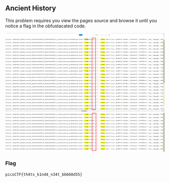 ## Ancient History


This problem requires you view the pages source and browse it until you notice a flag in the obfustacated code. 

![Screenshot 1](./Screenshot_1.png)
![Screenshot 2](./Screenshot_2.png)

### Flag
`picoCTF{th4ts_k1nd4_n34t_bb660d55}`

